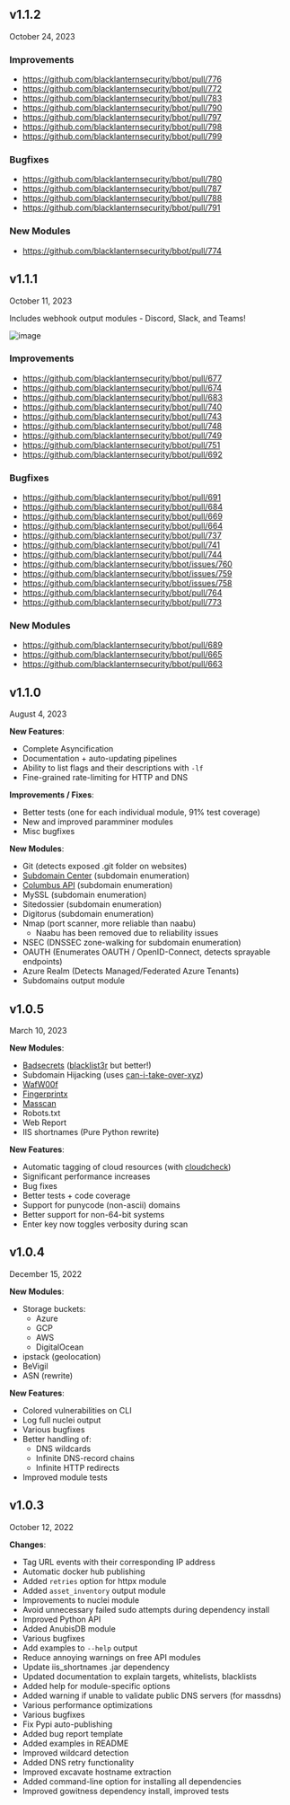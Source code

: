 ## v1.1.2
October 24, 2023

### Improvements
- https://github.com/blacklanternsecurity/bbot/pull/776
- https://github.com/blacklanternsecurity/bbot/pull/772
- https://github.com/blacklanternsecurity/bbot/pull/783
- https://github.com/blacklanternsecurity/bbot/pull/790
- https://github.com/blacklanternsecurity/bbot/pull/797
- https://github.com/blacklanternsecurity/bbot/pull/798
- https://github.com/blacklanternsecurity/bbot/pull/799

### Bugfixes
- https://github.com/blacklanternsecurity/bbot/pull/780
- https://github.com/blacklanternsecurity/bbot/pull/787
- https://github.com/blacklanternsecurity/bbot/pull/788
- https://github.com/blacklanternsecurity/bbot/pull/791

### New Modules
- https://github.com/blacklanternsecurity/bbot/pull/774

## v1.1.1
October 11, 2023

Includes webhook output modules - Discord, Slack, and Teams!

![image](https://github.com/blacklanternsecurity/bbot/assets/20261699/72e3e940-a41a-4c7a-952e-49a1d7cae526)

### Improvements
- https://github.com/blacklanternsecurity/bbot/pull/677
- https://github.com/blacklanternsecurity/bbot/pull/674
- https://github.com/blacklanternsecurity/bbot/pull/683
- https://github.com/blacklanternsecurity/bbot/pull/740
- https://github.com/blacklanternsecurity/bbot/pull/743
- https://github.com/blacklanternsecurity/bbot/pull/748
- https://github.com/blacklanternsecurity/bbot/pull/749
- https://github.com/blacklanternsecurity/bbot/pull/751
- https://github.com/blacklanternsecurity/bbot/pull/692

### Bugfixes
- https://github.com/blacklanternsecurity/bbot/pull/691
- https://github.com/blacklanternsecurity/bbot/pull/684
- https://github.com/blacklanternsecurity/bbot/pull/669
- https://github.com/blacklanternsecurity/bbot/pull/664
- https://github.com/blacklanternsecurity/bbot/pull/737
- https://github.com/blacklanternsecurity/bbot/pull/741
- https://github.com/blacklanternsecurity/bbot/pull/744
- https://github.com/blacklanternsecurity/bbot/issues/760
- https://github.com/blacklanternsecurity/bbot/issues/759
- https://github.com/blacklanternsecurity/bbot/issues/758
- https://github.com/blacklanternsecurity/bbot/pull/764
- https://github.com/blacklanternsecurity/bbot/pull/773

### New Modules
- https://github.com/blacklanternsecurity/bbot/pull/689
- https://github.com/blacklanternsecurity/bbot/pull/665
- https://github.com/blacklanternsecurity/bbot/pull/663

## v1.1.0
August 4, 2023

**New Features**:

- Complete Asyncification
- Documentation + auto-updating pipelines
- Ability to list flags and their descriptions with `-lf`
- Fine-grained rate-limiting for HTTP and DNS

**Improvements / Fixes**:

- Better tests (one for each individual module, 91% test coverage)
- New and improved paramminer modules
- Misc bugfixes

**New Modules**:

- Git (detects exposed .git folder on websites)
- [Subdomain Center](https://www.subdomain.center/) (subdomain enumeration)
- [Columbus API](https://columbus.elmasy.com/) (subdomain enumeration)
- MySSL (subdomain enumeration)
- Sitedossier (subdomain enumeration)
- Digitorus (subdomain enumeration)
- Nmap (port scanner, more reliable than naabu)
    - Naabu has been removed due to reliability issues
- NSEC (DNSSEC zone-walking for subdomain enumeration)
- OAUTH (Enumerates OAUTH / OpenID-Connect, detects sprayable endpoints)
- Azure Realm (Detects Managed/Federated Azure Tenants)
- Subdomains output module


## v1.0.5
March 10, 2023

**New Modules**:

- [Badsecrets](https://github.com/blacklanternsecurity/badsecrets) ([blacklist3r](https://github.com/NotSoSecure/Blacklist3r) but better!)
- Subdomain Hijacking (uses [can-i-take-over-xyz](https://github.com/EdOverflow/can-i-take-over-xyz))
- [WafW00f](https://github.com/EnableSecurity/wafw00f)
- [Fingerprintx](https://github.com/praetorian-inc/fingerprintx)
- [Masscan](https://github.com/robertdavidgraham/masscan)
- Robots.txt
- Web Report
- IIS shortnames (Pure Python rewrite)

**New Features**:

- Automatic tagging of cloud resources (with [cloudcheck](https://github.com/blacklanternsecurity/cloudcheck))
- Significant performance increases
- Bug fixes
- Better tests + code coverage
- Support for punycode (non-ascii) domains
- Better support for non-64-bit systems
- Enter key now toggles verbosity during scan


## v1.0.4
December 15, 2022

**New Modules**:

- Storage buckets:
    - Azure
    - GCP
    - AWS
    - DigitalOcean
- ipstack (geolocation)
- BeVigil
- ASN (rewrite)

**New Features**:

- Colored vulnerabilities on CLI
- Log full nuclei output
- Various bugfixes
- Better handling of:
    - DNS wildcards
    - Infinite DNS-record chains
    - Infinite HTTP redirects
- Improved module tests

## v1.0.3
October 12, 2022

**Changes**:

- Tag URL events with their corresponding IP address
- Automatic docker hub publishing
- Added `retries` option for httpx module
- Added `asset_inventory` output module
- Improvements to nuclei module
- Avoid unnecessary failed sudo attempts during dependency install
- Improved Python API
- Added AnubisDB module
- Various bugfixes
- Add examples to `--help` output
- Reduce annoying warnings on free API modules
- Update iis_shortnames .jar dependency
- Updated documentation to explain targets, whitelists, blacklists
- Added help for module-specific options
- Added warning if unable to validate public DNS servers (for massdns)
- Various performance optimizations
- Various bugfixes
- Fix Pypi auto-publishing
- Added bug report template
- Added examples in README
- Improved wildcard detection
- Added DNS retry functionality
- Improved excavate hostname extraction
- Added command-line option for installing all dependencies
- Improved gowitness dependency install, improved tests
